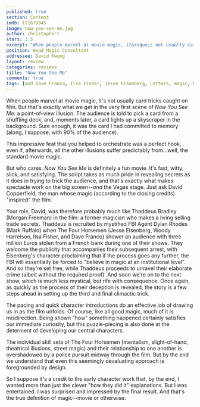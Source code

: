 ```yaml
---
published: true
section: Content
imdb: tt1670345
image: now-you-see-me.jpg
author: christopherr 
stars: 3.5
excerpt: "When people marvel at movie magic, it&rsquo;s not usually card tricks caught on film."
position: Head Magic Consultant
addressee: David Kwong
layout: review
categories: reviews
title: "Now You See Me"
comments: true
tags: [and Dave Franco, Ilsa Fisher, Jesse Eisenberg, Letters, magic, Mark Ruffalo, Melanie Laurent, Michael Cain, Morgan Freeman, Now You See Me, revealed, secrets, Woody Harrelson]
---
```

When people marvel at movie magic, it's not usually card tricks caught on film. But that's exactly what we get in the very first scene of _Now You See Me_: a point-of-view illusion. The audience is told to pick a card from a shuffling deck, and, moments later, a card lights up a skyscraper in the background. Sure enough, it was the card I had committed to memory (along, I suppose, with 90% of the audience).

This impressive feat that you helped to orchestrate was a perfect hook, even if, afterwards, all the other illusions suffer predictably from…well, the standard movie magic.

But who cares. _Now You See Me_ is definitely a fun movie. It's fast, witty, slick, and satisfying. The script takes as much pride in revealing secrets as it does in trying to trick the audience, and that's exactly what makes spectacle work on the big screen--_and_ the Vegas stage. Just ask David Copperfield, the man whose magic (according to the closing credits) "inspired" the film.

Your role, David, was therefore probably much like Thaddeus Bradley (Morgan Freeman) in the film: a former magician who makes a living selling trade secrets. Thaddeus is recruited by mystified FBI Agent Dylan Rhodes (Mark Ruffalo) when The Four Horsemen (Jesse Eisenberg, Woody Harrelson, Ilsa Fisher, and Dave Franco) shower an audience with three million Euros stolen from a French bank during one of their shows. They welcome the publicity that accompanies their subsequent arrest, with Eisenberg's character proclaiming that if the process goes any further, the FBI will essentially be forced to "believe in magic at an institutional level". And so they're set free, while Thaddeus proceeds to unravel their elaborate crime (albeit without the required proof). And soon we're on to the next show, which is much less mystical, but rife with consequence. Once again, as quickly as the process of their deception is revealed, the story is a few steps ahead in setting up the third and final climactic trick.

The pacing and quick character introductions do an effective job of drawing us in as the film unfolds. Of course, like all good magic, much of it is misdirection. Being shown "how" something happened certainly satisfies our immediate curiosity, but this puzzle-piecing is also done at the determent of developing our central characters.

The individual skill sets of The Four Horsemen (mentalism, slight-of-hand, theatrical illusions, street magic) and their relationship to one another is overshadowed by a police pursuit midway through the film. But by the end we understand that even this seemingly devaluating approach is foregrounded by design.

So I suppose it's a credit to the early character work that, by the end, I wanted more than just the clever "how they did it" explanations. But I was entertained. I was surprised and impressed by the final result. And that's the true definition of magic--movie or otherwise.